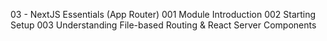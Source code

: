 03 - NextJS Essentials (App Router)
001 Module Introduction
002 Starting Setup
003 Understanding File-based Routing & React Server Components